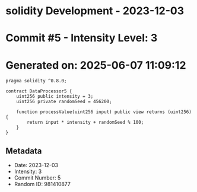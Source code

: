 ﻿# solidity Development - 2023-12-03
# Commit #5 - Intensity Level: 3
# Generated on: 2025-06-07 11:09:12
```solidity
pragma solidity ^0.8.0;

contract DataProcessor5 {
    uint256 public intensity = 3;
    uint256 private randomSeed = 456200;

    function processValue(uint256 input) public view returns (uint256) {
        return input * intensity + randomSeed % 100;
    }
}
```
## Metadata
- Date: 2023-12-03
- Intensity: 3
- Commit Number: 5
- Random ID: 981410877
